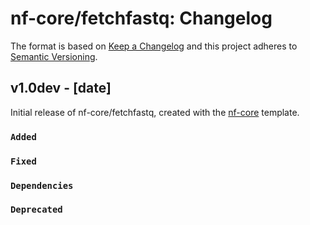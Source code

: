 # nf-core/fetchfastq: Changelog

The format is based on [Keep a Changelog](https://keepachangelog.com/en/1.0.0/)
and this project adheres to [Semantic Versioning](https://semver.org/spec/v2.0.0.html).

## v1.0dev - [date]

Initial release of nf-core/fetchfastq, created with the [nf-core](https://nf-co.re/) template.

### `Added`

### `Fixed`

### `Dependencies`

### `Deprecated`
